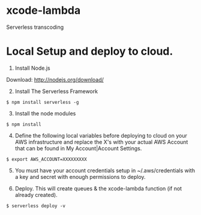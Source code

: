 # xcode-lambda
Serverless transcoding 

# Local Setup and deploy to cloud.
1. Install Node.js

  Download: http://nodejs.org/download/

2. Install The Serverless Framework

  ```
  $ npm install serverless -g
  ```  
3. Install the node modules

  ```
  $ npm install
  ```

4. Define the following local variables before deploying to cloud on your AWS infrastructure and replace the X's with your actual AWS Account that can be found in My Account|Account Settings.   
  ```
  $ export AWS_ACCOUNT=XXXXXXXXX
  ```  
5. You must have your account credentials setup in ~/.aws/credentials with a key and secret with enough permissions to deploy.

6. Deploy.  This will create queues & the xcode-lambda function (if not already created).
  ```
  $ serverless deploy -v
  ```  
